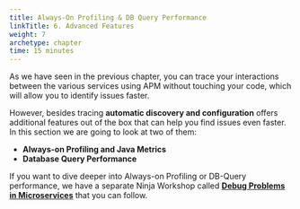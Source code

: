 ```yaml
---
title: Always-On Profiling & DB Query Performance
linkTitle: 6. Advanced Features
weight: 7
archetype: chapter
time: 15 minutes
---
```


As we have seen in the previous chapter, you can trace your interactions between the various services using APM without touching your code, which will allow you to identify issues faster.

However, besides tracing **automatic discovery and configuration** offers additional features out of the box that can help you find issues even faster. In this section we are going to look at two of them:

- **Always-on Profiling and Java Metrics**
- **Database Query Performance**

If you want to dive deeper into Always-on Profiling or DB-Query performance, we have a separate Ninja Workshop called [**Debug Problems in Microservices**](/en/scenarios/debug_problems/) that you can follow.

